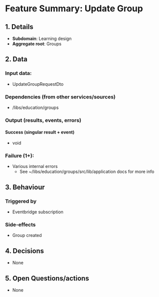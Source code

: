 # Feature Summary: Update Group

## 1. Details

- **Subdomain**: Learning design
- **Aggregate root**: Groups

## 2. Data

### Input data:

- UpdateGroupRequestDto

### Dependencies (from other services/sources)

- /libs/education/groups

### Output (results, events, errors)

#### Success (singular result + event)

- void

### Failure (1+):

- Various internal errors
  - See ~/libs/education/groups/src/lib/application docs for more info

## 3. Behaviour

### Triggered by

- Eventbridge subscription

### Side-effects

- Group created

## 4. Decisions

- None

## 5. Open Questions/actions

- None
